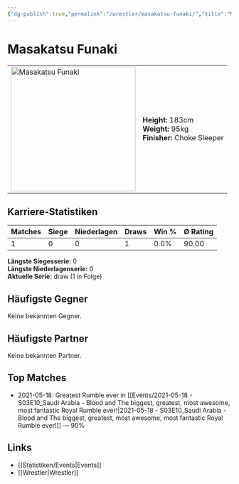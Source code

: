 ```yaml
---
{"dg-publish":true,"permalink":"/wrestler/masakatsu-funaki/","title":"Masakatsu Funaki","tags":["wrestler"],"noteIcon":""}
---
```



# Masakatsu Funaki

<table>
        <tr>
        <td><img src="https://github.com/CptSpaulding1980/choke-slam-wrestling/releases/download/images/Masakatsu_Funaki.png" width="280" alt="Masakatsu Funaki"></td>
        <td>
        <b>Height:</b> 183cm<br>
        <b>Weight:</b> 95kg<br>
        <b>Finisher:</b> Choke Sleeper<br>
        </td>
        </tr>
        </table>
        
## Karriere-Statistiken

| Matches | Siege | Niederlagen | Draws | Win % | Ø Rating |
|---------|-------|-------------|-------|-------|-----------|
| 1 | 0 | 0 | 1 | 0.0% | 90.00 |

**Längste Siegesserie:** 0<br>**Längste Niederlagenserie:** 0<br>**Aktuelle Serie:** draw (1 in Folge)


## Häufigste Gegner
Keine bekannten Gegner.

## Häufigste Partner
Keine bekannten Partner.

## Top Matches
- 2021-05-18: Greatest Rumble ever in [[Events/2021-05-18 - S03E10_Saudi Arabia - Blood and The biggest, greatest, most awesome, most fantastic Royal Rumble ever!\|2021-05-18 - S03E10_Saudi Arabia - Blood and The biggest, greatest, most awesome, most fantastic Royal Rumble ever!]] — 90%

## Links
- [[Statistiken/Events\|Events]]
- [[Wrestler\|Wrestler]]
